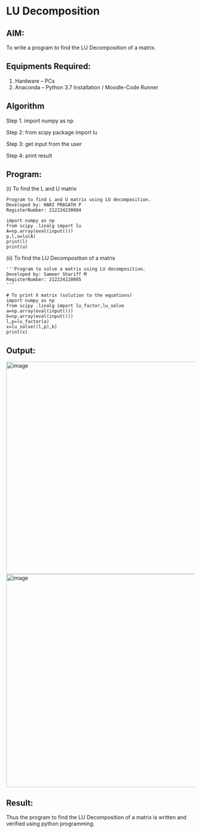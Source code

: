 # LU Decomposition 

## AIM:
To write a program to find the LU Decomposition of a matrix.

## Equipments Required:
1. Hardware – PCs
2. Anaconda – Python 3.7 Installation / Moodle-Code Runner

## Algorithm
Step 1. import numpy as np

Step 2: from scipy package import lu

Step 3: get input from the user

Step 4: print result  

## Program:
(i) To find the L and U matrix
```
Program to find L and U matrix using LU decomposition.
Developed by: HARI PRASATH P
RegisterNumber: 212224230084

import numpy as np
from scipy .linalg import lu
A=np.array(eval(input()))
p,l,u=lu(A)
print(l)
print(u)
```
(ii) To find the LU Decomposition of a matrix
```
'''Program to solve a matrix using LU decomposition.
Developed by: Sameer Shariff M
RegisterNumber: 212224220085
'''

# To print X matrix (solution to the equations)
import numpy as np
from scipy .linalg import lu_factor,lu_solve
a=np.array(eval(input()))
b=np.array(eval(input()))
l,p=lu_factor(a)
x=lu_solve((l,p),b)
print(x)
```

## Output:
<img width="904" height="566" alt="image" src="https://github.com/user-attachments/assets/afced7f7-cefa-4029-8098-c12665bdd8ee" />



<img width="908" height="568" alt="image" src="https://github.com/user-attachments/assets/c03e0a6c-3b8f-4d02-8186-37c021dc92b5" />



## Result:
Thus the program to find the LU Decomposition of a matrix is written and verified using python programming.

